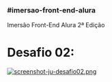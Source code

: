 ### #imersao-front-end-alura
Imersão Front-End Alura 2ª Edição

# Desafio 02:
[![screenshot-ju-desafio02.png](https://i.postimg.cc/brYZjGHH/screenshot-ju-desafio02.png)](https://postimg.cc/r0bV1wHK)